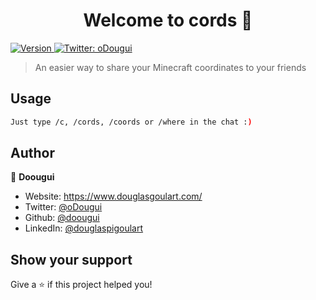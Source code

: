 <h1 align="center">Welcome to cords 👋</h1>
<p>
  <a href="https://www.npmjs.com/package/cords" target="_blank">
    <img alt="Version" src="https://img.shields.io/npm/v/cords.svg">
  </a>
  <a href="https://twitter.com/oDougui" target="_blank">
    <img alt="Twitter: oDougui" src="https://img.shields.io/twitter/follow/oDougui.svg?style=social" />
  </a>
</p>

> An easier way to share your Minecraft coordinates to your friends

## Usage

```sh
Just type /c, /cords, /coords or /where in the chat :)
```

## Author

👤 **Doougui**

* Website: https://www.douglasgoulart.com/
* Twitter: [@oDougui](https://twitter.com/oDougui)
* Github: [@doougui](https://github.com/doougui)
* LinkedIn: [@douglaspigoulart](https://linkedin.com/in/douglaspigoulart)

## Show your support

Give a ⭐️ if this project helped you!
